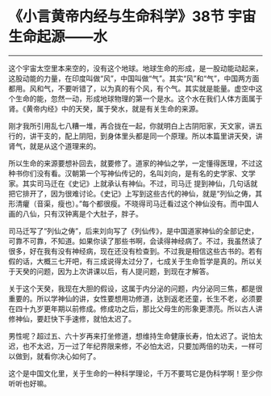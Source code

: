 # 《小言黄帝内经与生命科学》38节 宇宙生命起源——水

------

这个宇宙太空里本来空的，没有这个地球。地球生命的形成，是一股动能动起来，这股动能的力量，在印度叫做“风”，中国叫做“气”。其实“风”和“气”，中国两方面都用。风和气，不要听错了，以为真的有个风，有个气。其实就是能量。虚空中这个生命的能，忽然一动，形成地球物理的第一个是水。这个水在我们人体方面属于肾。《黄帝内经》中的天癸，属于癸水，就是有关生命的来源。

刚才我所引用乱七八糟一堆，再合拢在一起，你就明白上古阴阳家，天文家，讲五行的，讲干支的，配上阴阳，到身体里头都是同一个原理。所以本篇里讲天癸，讲肾气，就是从这个道理来的。

所以生命的来源要想补回去，就要修了。道家的神仙之学，一定懂得医理，不过这种书你们没有看。汉朝第一个写神仙传记的，名叫刘向，是有名的史学家、文学家。其实司马迁在《史记》上就承认有神仙。不过，司马迁 提到神仙，几句话就把它排开了，因为很难讨论。《史记》上写到这些古代的神仙，就是“列仙之俦，其形清癯（音渠，瘦也）。”每个都很瘦。不晓得司马迁看过这个神仙没有。而中国人画的八仙，只有汉钟离是个大肚子，胖子。

司马迁写了“列仙之俦”，后来刘向写了《列仙传》，是中国道家神仙的全部记史，可靠不可靠，不知道。如果你读了那些书啊，会读得神经病了。不过，我虽然读了很多，好在我有没有神经病，现在还没有检查到。不过我是相信这些古书的。若有假的话，大概三七开吧，有三成说得太过分了，七成关于生命哲学是真的。所以关于天癸的问题，因为上次讲课以后，有人提问题，到现在才解答。

关于这个天癸，我现在大胆的假设，这属于内分泌的问题，内分泌同三焦，都是很重要的。所以学神仙的讲，女性要想用功修道，达到返老还童，长生不老，必须要在四十九岁更年期以前修成。修成功之后，那比父母生的形象更漂亮。所以古人讲修神仙，要赶快下手速修，就怕太迟了。

男性呢？超过五、六十岁再来打坐修道，想维持生命健康长寿，怕太迟了。说怕太迟，也不太迟，万一过了年纪界限来修，不必怕太迟，只要加两倍的功夫，一样可以做到，就看你决心如何了。

这个是中国文化里，关于生命的一种科学理论，千万不要骂它是伪科学啊！至少你听听也好嘛。